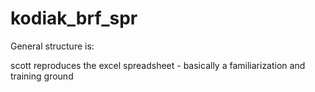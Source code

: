 # kodiak_brf_spr

General structure is:

scott reproduces the excel spreadsheet - basically a familiarization and training ground
